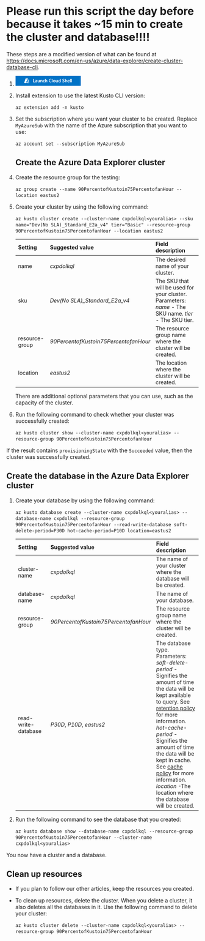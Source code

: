<h1>Please run this script the day before because it takes ~15 min to create the cluster and database!!!!</h1>

These steps are a modified version of what can be found at https://docs.microsoft.com/en-us/azure/data-explorer/create-cluster-database-cli.

1. [![Azure Cloud Shell](/images/hdi-launch-cloud-shell.png)](https://shell.azure.com)
1. Install extension to use the latest Kusto CLI version:

    ```azurecli-interactive
    az extension add -n kusto
    ```

1. Set the subscription where you want your cluster to be created. Replace `MyAzureSub` with the name of the Azure subscription that you want to use:

    ```azurecli-interactive
    az account set --subscription MyAzureSub
    ```
    ## Create the Azure Data Explorer cluster
1. Create the resource group for the testing:

    ```azurecli-interactive
    az group create --name 90PercentofKustoin75PercentofanHour --location eastus2
    ```

1. Create your cluster by using the following command:

    ```azurecli-interactive
    az kusto cluster create --cluster-name cxpdolkql<youralias> --sku name="Dev(No SLA)_Standard_E2a_v4" tier="Basic" --resource-group 90PercentofKustoin75PercentofanHour --location eastus2
    ```

   |**Setting** | **Suggested value** | **Field description**|
   |---|---|---|
   | name | *cxpdolkql<youralias>* | The desired name of your cluster.|
   | sku | *Dev(No SLA)_Standard_E2a_v4* | The SKU that will be used for your cluster. Parameters: *name* -  The SKU name. *tier* - The SKU tier. |
   | resource-group | *90PercentofKustoin75PercentofanHour* | The resource group name where the cluster will be created. |
   | location | *eastus2* | The location where the cluster will be created. |

    There are additional optional parameters that you can use, such as the capacity of the cluster.

1. Run the following command to check whether your cluster was successfully created:

    ```azurecli-interactive
    az kusto cluster show --cluster-name cxpdolkql<youralias> --resource-group 90PercentofKustoin75PercentofanHour
    ```

If the result contains `provisioningState` with the `Succeeded` value, then the cluster was successfully created.

## Create the database in the Azure Data Explorer cluster

1. Create your database by using the following command:

    ```azurecli-interactive
    az kusto database create --cluster-name cxpdolkql<youralias> --database-name cxpdolkql --resource-group 90PercentofKustoin75PercentofanHour --read-write-database soft-delete-period=P30D hot-cache-period=P10D location=eastus2
    ```

   |**Setting** | **Suggested value** | **Field description**|
   |---|---|---|
   | cluster-name | *cxpdolkql<youralias>* | The name of your cluster where the database will be created.|
   | database-name | *cxpdolkql* | The name of your database.|
   | resource-group | *90PercentofKustoin75PercentofanHour* | The resource group name where the cluster will be created. |
   | read-write-database | *P30D*, *P10D*, *eastus2* | The database type. Parameters: *soft-delete-period* - Signifies the amount of time the data will be kept available to query. See [retention policy](kusto/management/retentionpolicy.md) for more information. *hot-cache-period* - Signifies the amount of time the data will be kept in cache. See [cache policy](kusto/management/cachepolicy.md) for more information. *location* -The location where the database will be created. |

1. Run the following command to see the database that you created:

    ```azurecli-interactive
    az kusto database show --database-name cxpdolkql --resource-group 90PercentofKustoin75PercentofanHour --cluster-name cxpdolkql<youralias>
    ```

You now have a cluster and a database.

## Clean up resources

* If you plan to follow our other articles, keep the resources you created.
* To clean up resources, delete the cluster. When you delete a cluster, it also deletes all the databases in it. Use the following command to delete your cluster:

    ```azurecli-interactive
    az kusto cluster delete --cluster-name cxpdolkql<youralias> --resource-group 90PercentofKustoin75PercentofanHour
    ```
